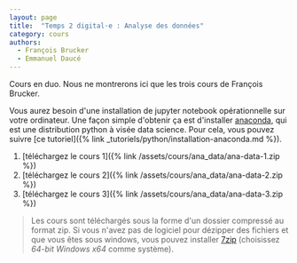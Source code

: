 ```yaml
---
layout: page
title:  "Temps 2 digital·e : Analyse des données"
category: cours
authors:
  - François Brucker
  - Emmanuel Daucé
---
```


Cours en duo. Nous ne montrerons ici que les trois cours de François Brucker.

Vous aurez besoin d'une installation de jupyter notebook opérationnelle sur votre ordinateur. Une façon simple d'obtenir ça est d'installer [anaconda](https://www.anaconda.com/products/individual), qui est une distribution python à visée data science. Pour cela, vous pouvez suivre [ce tutoriel]({% link _tutoriels/python/installation-anaconda.md %}).

1. [téléchargez le cours 1]({% link /assets/cours/ana_data/ana-data-1.zip %})
2. [téléchargez le cours 2]({% link /assets/cours/ana_data/ana-data-2.zip %})
3. [téléchargez le cours 3]({% link /assets/cours/ana_data/ana-data-3.zip %})

> Les cours sont téléchargés sous la forme d'un dossier compressé au format zip. Si vous n'avez pas de logiciel pour dézipper des fichiers et que vous êtes sous windows, vous pouvez installer [7zip](https://www.7-zip.org/download.html) (choisissez *64-bit Windows x64* comme système).
